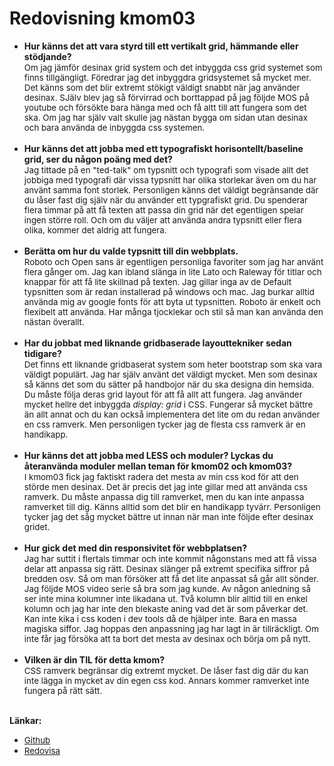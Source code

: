 ---
---

# Redovisning kmom03

<ul>
<li><strong>Hur k&auml;nns det att vara styrd till ett vertikalt grid, h&auml;mmande eller st&ouml;djande?<br /></strong><span><span style="font-size: 10pt;">Om jag j&auml;mf&ouml;r desinax grid system och det inbyggda css grid systemet som finns tillg&auml;ngligt. F&ouml;redrar jag det inbyggdra gridsystemet s&aring; mycket mer. Det k&auml;nns som det blir extremt st&ouml;kigt v&auml;ldigt snabbt n&auml;r jag anv&auml;nder desinax. SJ&auml;lv blev jag s&aring; f&ouml;rvirrad och borttappad p&aring; jag f&ouml;ljde MOS p&aring; youtube och f&ouml;rs&ouml;kte bara h&auml;nga med och f&aring; altt till att fungera som det ska. Om jag har sj&auml;lv valt skulle jag n&auml;stan bygga om sidan utan desinax och bara anv&auml;nda de inbyggda css systemen.</span><br /></span><strong><br /></strong></li>
<li><strong>Hur k&auml;nns det att jobba med ett typografiskt horisontellt/baseline grid, ser du n&aring;gon po&auml;ng med det?<br /></strong><span><span style="font-size: 10pt;">Jag tittade p&aring; en "ted-talk" om typsnitt och typografi som visade allt det jobbiga med typografi d&auml;r vissa typsnitt har olika storlekar &auml;ven om du har anv&auml;nt samma font storlek. Personligen k&auml;nns det v&auml;ldigt begr&auml;nsande d&auml;r du l&aring;ser fast dig sj&auml;lv n&auml;r du anv&auml;nder ett typgrafiskt grid. Du spenderar flera timmar p&aring; att f&aring; texten att passa din grid n&auml;r det egentligen spelar ingen st&ouml;rre roll. Och om du v&auml;ljer att anv&auml;nda andra typsnitt eller flera olika, kommer det aldrig att fungera.</span><br /></span><strong><br /></strong></li>
<li><strong>Ber&auml;tta om hur du valde typsnitt till din webbplats.<br /></strong><span><span style="font-size: 10pt;">Roboto och Open sans &auml;r egentligen personliga favoriter som jag har anv&auml;nt flera g&aring;nger om. Jag kan ibland sl&auml;nga in lite Lato och Raleway f&ouml;r titlar och knappar f&ouml;r att f&aring; lite skillnad p&aring; texten. Jag gillar inga av de Default typsnitten som &auml;r redan installerad p&aring; windows och mac. Jag burkar alltid anv&auml;nda mig av google fonts f&ouml;r att byta ut typsnitten. Roboto &auml;r enkelt och flexibelt att anv&auml;nda. Har m&aring;nga tjocklekar och stil s&aring; man kan anv&auml;nda den n&auml;stan &ouml;verallt.</span><br /></span><strong><br /></strong></li>
<li><strong>Har du jobbat med liknande gridbaserade layouttekniker sedan tidigare?<br /></strong><span><span style="font-size: 10pt;">Det finns ett liknande gridbaserat system som heter bootstrap som ska vara v&auml;ldigt popul&auml;rt. Jag har sj&auml;lv anv&auml;nt det v&auml;ldigt mycket. Men som desinax s&aring; k&auml;nns det som du s&auml;tter p&aring; handbojor n&auml;r du ska designa din hemsida. Du m&aring;ste f&ouml;lja deras grid layout f&ouml;r att f&aring; allt att fungera. Jag anv&auml;nder mycket hellre det inbyggda&nbsp;<em>display: grid</em>&nbsp;i CSS. Fungerar s&aring; mycket b&auml;ttre &auml;n allt annat och du kan ocks&aring; implementera det lite om du redan anv&auml;nder en css ramverk. Men personligen tycker jag de flesta css ramverk &auml;r en handikapp.</span><br /></span><strong><br /></strong></li>
<li><strong>Hur k&auml;nns det att jobba med LESS och moduler? Lyckas du &aring;teranv&auml;nda moduler mellan teman f&ouml;r kmom02 och kmom03?<br /></strong><span><span style="font-size: 10pt;">I kmom03 fick jag faktiskt radera det mesta av min css kod f&ouml;r att den st&ouml;rde men desinax. Det &auml;r precis det jag inte gillar med att anv&auml;nda css ramverk. Du m&aring;ste anpassa dig till ramverket, men du kan inte anpassa ramverket till dig. K&auml;nns alltid som det blir en handikapp tyv&auml;rr. Personligen tycker jag det s&aring;g mycket b&auml;ttre ut innan n&auml;r man inte f&ouml;ljde efter desinax gridet.</span><br /></span><strong><br /></strong></li>
<li><strong>Hur gick det med din responsivitet f&ouml;r webbplatsen?<br /></strong><span><span style="font-size: 10pt;">Jag har suttit i flertals timmar och inte kommit n&aring;gonstans med att f&aring; vissa delar att anpassa sig r&auml;tt. Desinax sl&auml;nger p&aring; extremt specifika siffror p&aring; bredden osv. S&aring; om man f&ouml;rs&ouml;ker att f&aring; det lite anpassat s&aring; g&aring;r allt s&ouml;nder. Jag f&ouml;ljde MOS video serie s&aring; bra som jag kunde. Av n&aring;gon anledning s&aring; ser inte mina kolumner inte likadana ut. Tv&aring; kolumn blir alltid till en enkel kolumn och jag har inte den blekaste aning vad det &auml;r som p&aring;verkar det. Kan inte kika i css koden i dev tools d&aring; de hj&auml;lper inte. Bara en massa magiska siffor. Jag hoppas den anpassning jag har lagt in &auml;r tillr&auml;ckligt. Om inte f&aring;r jag f&ouml;rs&ouml;ka att ta bort det mesta av desinax och b&ouml;rja om p&aring; nytt.</span><br /></span><strong><br /></strong></li>
<li><strong>Vilken &auml;r din TIL f&ouml;r detta kmom?<span><br /></span></strong><span><span style="font-size: 10pt;">CSS ramverk begr&auml;nsar dig extremt mycket. De l&aring;ser fast dig d&auml;r du kan inte l&auml;gga in mycket av din egen css kod. Annars kommer ramverket inte fungera p&aring; r&auml;tt s&auml;tt.</span><br /></span></li>
</ul>
<p><strong><br />L&auml;nkar:</strong></p>
<ul>
<li><span style="font-size: 10pt;"><a class="external" href="https://github.com/AlexanderGranhof/dbwebb-design" target="_blank" rel="noreferrer noopener">Github<span class="screenreader-only"></span></a></span></li>
<li><span style="font-size: 10pt;"><a class="external" href="http://www.student.bth.se/~algn18/dbwebb-kurser/design/me/redovisa/htdocs/" target="_blank" rel="noreferrer noopener">Redovisa</a></span></li>
</ul>
